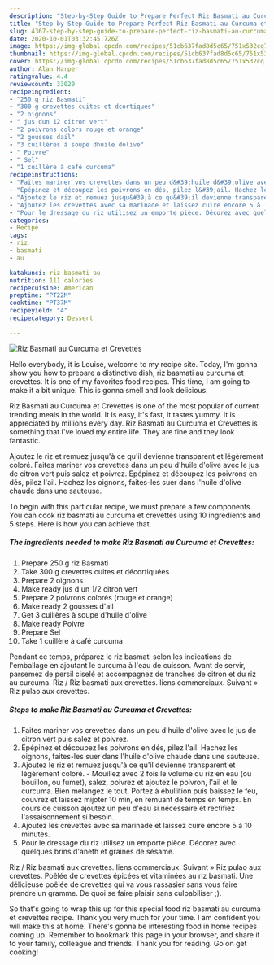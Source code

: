 ```yaml
---
description: "Step-by-Step Guide to Prepare Perfect Riz Basmati au Curcuma et Crevettes"
title: "Step-by-Step Guide to Prepare Perfect Riz Basmati au Curcuma et Crevettes"
slug: 4367-step-by-step-guide-to-prepare-perfect-riz-basmati-au-curcuma-et-crevettes
date: 2020-10-01T03:32:45.726Z
image: https://img-global.cpcdn.com/recipes/51cb637fad8d5c65/751x532cq70/riz-basmati-au-curcuma-et-crevettes-photo-principale-de-la-recette.jpg
thumbnail: https://img-global.cpcdn.com/recipes/51cb637fad8d5c65/751x532cq70/riz-basmati-au-curcuma-et-crevettes-photo-principale-de-la-recette.jpg
cover: https://img-global.cpcdn.com/recipes/51cb637fad8d5c65/751x532cq70/riz-basmati-au-curcuma-et-crevettes-photo-principale-de-la-recette.jpg
author: Alan Harper
ratingvalue: 4.4
reviewcount: 33020
recipeingredient:
- "250 g riz Basmati"
- "300 g crevettes cuites et dcortiques"
- "2 oignons"
- " jus dun 12 citron vert"
- "2 poivrons colors rouge et orange"
- "2 gousses dail"
- "3 cuillères à soupe dhuile dolive"
- " Poivre"
- " Sel"
- "1 cuillère à café curcuma"
recipeinstructions:
- "Faites mariner vos crevettes dans un peu d&#39;huile d&#39;olive avec le jus de citron vert puis salez et poivrez."
- "Épépinez et découpez les poivrons en dés, pilez l&#39;ail. Hachez les oignons, faites-les suer dans l&#39;huile d&#39;olive chaude dans une sauteuse."
- "Ajoutez le riz et remuez jusqu&#39;à ce qu&#39;il devienne transparent et légèrement coloré. Mouillez avec 2 fois le volume du riz en eau (ou bouillon, ou fumet), salez, poivrez et ajoutez le poivron, l&#39;ail et le curcuma. Bien mélangez le tout. Portez à ébullition puis baissez le feu, couvrez et laissez mijoter 10 min, en remuant de temps en temps. En cours de cuisson ajoutez un peu d&#39;eau si nécessaire et rectifiez l&#39;assaisonnement si besoin."
- "Ajoutez les crevettes avec sa marinade et laissez cuire encore 5 à 10 minutes."
- "Pour le dressage du riz utilisez un emporte pièce. Décorez avec quelques brins d&#39;aneth et graines de sésame."
categories:
- Recipe
tags:
- riz
- basmati
- au

katakunci: riz basmati au 
nutrition: 111 calories
recipecuisine: American
preptime: "PT22M"
cooktime: "PT37M"
recipeyield: "4"
recipecategory: Dessert

---
```



![Riz Basmati au Curcuma et Crevettes](https://img-global.cpcdn.com/recipes/51cb637fad8d5c65/751x532cq70/riz-basmati-au-curcuma-et-crevettes-photo-principale-de-la-recette.jpg)

Hello everybody, it is Louise, welcome to my recipe site. Today, I'm gonna show you how to prepare a distinctive dish, riz basmati au curcuma et crevettes. It is one of my favorites food recipes. This time, I am going to make it a bit unique. This is gonna smell and look delicious.

Riz Basmati au Curcuma et Crevettes is one of the most popular of current trending meals in the world. It is easy, it's fast, it tastes yummy. It is appreciated by millions every day. Riz Basmati au Curcuma et Crevettes is something that I've loved my entire life. They are fine and they look fantastic.

Ajoutez le riz et remuez jusqu&#39;à ce qu&#39;il devienne transparent et légèrement coloré. Faites mariner vos crevettes dans un peu d&#39;huile d&#39;olive avec le jus de citron vert puis salez et poivrez. Epépinez et découpez les poivrons en dés, pilez l&#39;ail. Hachez les oignons, faites-les suer dans l&#39;huile d&#39;olive chaude dans une sauteuse.


To begin with this particular recipe, we must prepare a few components. You can cook riz basmati au curcuma et crevettes using 10 ingredients and 5 steps. Here is how you can achieve that.

<!--inarticleads1-->

##### The ingredients needed to make Riz Basmati au Curcuma et Crevettes:

1. Prepare 250 g riz Basmati
1. Take 300 g crevettes cuites et décortiquées
1. Prepare 2 oignons
1. Make ready  jus d&#39;un 1/2 citron vert
1. Prepare 2 poivrons colorés (rouge et orange)
1. Make ready 2 gousses d&#39;ail
1. Get 3 cuillères à soupe d&#39;huile d&#39;olive
1. Make ready  Poivre
1. Prepare  Sel
1. Take 1 cuillère à café curcuma


Pendant ce temps, préparez le riz basmati selon les indications de l&#39;emballage en ajoutant le curcuma à l&#39;eau de cuisson. Avant de servir, parsemez de persil ciselé et accompagnez de tranches de citron et du riz au curcuma. Riz / Riz basmati aux crevettes. liens commerciaux. Suivant » Riz pulao aux crevettes. 

<!--inarticleads2-->

##### Steps to make Riz Basmati au Curcuma et Crevettes:

1. Faites mariner vos crevettes dans un peu d&#39;huile d&#39;olive avec le jus de citron vert puis salez et poivrez.
1. Épépinez et découpez les poivrons en dés, pilez l&#39;ail. Hachez les oignons, faites-les suer dans l&#39;huile d&#39;olive chaude dans une sauteuse.
1. Ajoutez le riz et remuez jusqu&#39;à ce qu&#39;il devienne transparent et légèrement coloré. - Mouillez avec 2 fois le volume du riz en eau (ou bouillon, ou fumet), salez, poivrez et ajoutez le poivron, l&#39;ail et le curcuma. Bien mélangez le tout. Portez à ébullition puis baissez le feu, couvrez et laissez mijoter 10 min, en remuant de temps en temps. En cours de cuisson ajoutez un peu d&#39;eau si nécessaire et rectifiez l&#39;assaisonnement si besoin.
1. Ajoutez les crevettes avec sa marinade et laissez cuire encore 5 à 10 minutes.
1. Pour le dressage du riz utilisez un emporte pièce. Décorez avec quelques brins d&#39;aneth et graines de sésame.


Riz / Riz basmati aux crevettes. liens commerciaux. Suivant » Riz pulao aux crevettes. Poêlée de crevettes épicées et vitaminées au riz basmati. Une délicieuse poêlée de crevettes qui va vous rassasier sans vous faire prendre un gramme. De quoi se faire plaisir sans culpabiliser ;). 

So that's going to wrap this up for this special food riz basmati au curcuma et crevettes recipe. Thank you very much for your time. I am confident you will make this at home. There's gonna be interesting food in home recipes coming up. Remember to bookmark this page in your browser, and share it to your family, colleague and friends. Thank you for reading. Go on get cooking!
